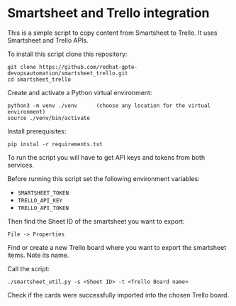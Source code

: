 # Smartsheet and Trello integration

This is a simple script to copy content from Smartsheet to Trello. 
It uses Smartsheet and Trello APIs. 

To install this script clone this repository:

```
git clone https://github.com/redhat-gpte-devopsautomation/smartsheet_trello.git
cd smartsheet_trello
``` 

Create and activate a Python virtual environment:

```
python3 -m venv ./venv      (choose any location for the virtual environment)
source ./venv/bin/activate
```

Install prerequisites:
```
pip instal -r requirements.txt
```

To run the script you will have to get API keys and tokens from both services.

Before running this script set the following environment variables:

* `SMARTSHEET_TOKEN`
* `TRELLO_API_KEY`
* `TRELLO_API_TOKEN`

Then find the Sheet ID of the smartsheet you want to export:

`File -> Properties`

Find or create a new Trello board where you want to export the smartsheet items. Note its name.

Call the script:

`./smartsheet_util.py -s <Sheet ID> -t <Trello Board name>`

Check if the cards were successfully imported into the chosen Trello board.
